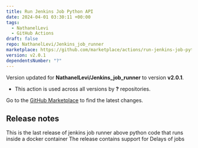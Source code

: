 ```yaml
---
title: Run Jenkins Job Python API
date: 2024-04-01 03:30:11 +00:00
tags:
  - NathanelLevi
  - GitHub Actions
draft: false
repo: NathanelLevi/Jenkins_job_runner
marketplace: https://github.com/marketplace/actions/run-jenkins-job-python-api
version: v2.0.1
dependentsNumber: "?"
---
```



Version updated for **NathanelLevi/Jenkins_job_runner** to version **v2.0.1**.
- This action is used across all versions by **?** repositories.

Go to the [GitHub Marketplace](https://github.com/marketplace/actions/run-jenkins-job-python-api) to find the latest changes.

## Release notes

This is the last release of jenkins job runner above python code that runs inside a docker container
 The release contains support for Delays of jobs
